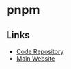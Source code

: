 # pnpm

<!--
https://www.youtube.com/watch?v=uJqqddyzN3s
-->

## Links

- [Code Repository](https://github.com/pnpm/pnpm)
- [Main Website](https://pnpm.io/)

